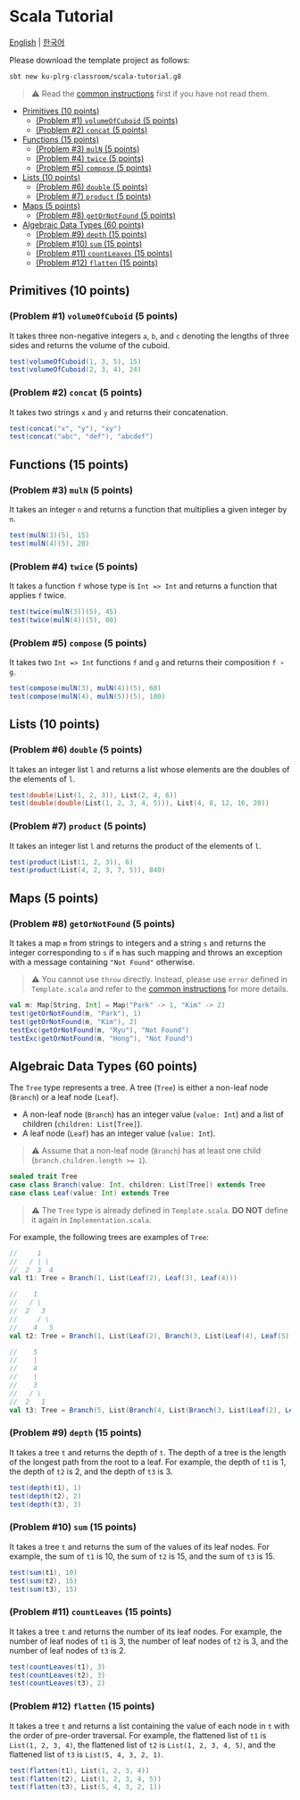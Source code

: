 # Scala Tutorial

[English](./README.md) | [한국어](./README.ko.md)

Please download the template project as follows:
```bash
sbt new ku-plrg-classroom/scala-tutorial.g8
```

> :warning: Read the [common instructions](https://github.com/ku-plrg-classroom/docs/blob/main/README.md) first if you have not read them.

- [Primitives (10 points)](#primitives-10-points)
  - [(Problem #1) `volumeOfCuboid` (5 points)](#problem-1-volumeofcuboid-5-points)
  - [(Problem #2) `concat` (5 points)](#problem-2-concat-5-points)
- [Functions (15 points)](#functions-15-points)
  - [(Problem #3) `mulN` (5 points)](#problem-3-muln-5-points)
  - [(Problem #4) `twice` (5 points)](#problem-4-twice-5-points)
  - [(Problem #5) `compose` (5 points)](#problem-5-compose-5-points)
- [Lists (10 points)](#lists-10-points)
  - [(Problem #6) `double` (5 points)](#problem-6-double-5-points)
  - [(Problem #7) `product` (5 points)](#problem-7-product-5-points)
- [Maps (5 points)](#maps-5-points)
  - [(Problem #8) `getOrNotFound` (5 points)](#problem-8-getornotfound-5-points)
- [Algebraic Data Types (60 points)](#algebraic-data-types-60-points)
  - [(Problem #9) `depth` (15 points)](#problem-9-depth-15-points)
  - [(Problem #10) `sum` (15 points)](#problem-10-sum-15-points)
  - [(Problem #11) `countLeaves` (15 points)](#problem-11-countleaves-15-points)
  - [(Problem #12) `flatten` (15 points)](#problem-12-flatten-15-points)

## Primitives (10 points)

### (Problem #1) `volumeOfCuboid` (5 points)

It takes three non-negative integers `a`, `b`, and `c` denoting the lengths of
three sides and returns the volume of the cuboid.
```scala
test(volumeOfCuboid(1, 3, 5), 15)
test(volumeOfCuboid(2, 3, 4), 24)
```

### (Problem #2) `concat` (5 points)

It takes two strings `x` and `y` and returns their concatenation.
```scala
test(concat("x", "y"), "xy")
test(concat("abc", "def"), "abcdef")
```

## Functions (15 points)

### (Problem #3) `mulN` (5 points)

It takes an integer `n` and returns a function that multiplies a given integer
by `n`.
```scala
test(mulN(3)(5), 15)
test(mulN(4)(5), 20)
```

### (Problem #4) `twice` (5 points)

It takes a function `f` whose type is `Int => Int` and returns a function that
applies `f` twice.
```scala
test(twice(mulN(3))(5), 45)
test(twice(mulN(4))(5), 80)
```

### (Problem #5) `compose` (5 points)

It takes two `Int => Int` functions `f` and `g` and returns their composition `f
∘ g`.
```scala
test(compose(mulN(3), mulN(4))(5), 60)
test(compose(mulN(4), mulN(5))(5), 100)
```

## Lists (10 points)

### (Problem #6) `double` (5 points)

It takes an integer list `l` and returns a list whose elements are the doubles
of the elements of `l`.
```scala
test(double(List(1, 2, 3)), List(2, 4, 6))
test(double(double(List(1, 2, 3, 4, 5))), List(4, 8, 12, 16, 20))
```

### (Problem #7) `product` (5 points)

It takes an integer list `l` and returns the product of the elements of `l`.
```scala
test(product(List(1, 2, 3)), 6)
test(product(List(4, 2, 3, 7, 5)), 840)
```

## Maps (5 points)

### (Problem #8) `getOrNotFound` (5 points)

It takes a map `m` from strings to integers and a string `s` and returns the
integer corresponding to `s` if `m` has such mapping and throws an exception
with a message containing `"Not Found"` otherwise.

> :warning: You cannot use `throw` directly. Instead, please use `error` defined in `Template.scala` and refer to the [common instructions](https://github.com/ku-plrg-classroom/docs/blob/main/README.md) for more details.

```scala
val m: Map[String, Int] = Map("Park" -> 1, "Kim" -> 2)
test(getOrNotFound(m, "Park"), 1)
test(getOrNotFound(m, "Kim"), 2)
testExc(getOrNotFound(m, "Ryu"), "Not Found")
testExc(getOrNotFound(m, "Hong"), "Not Found")
```

## Algebraic Data Types (60 points)

The `Tree` type represents a tree.
A tree (`Tree`) is either a non-leaf node (`Branch`) or a leaf node (`Leaf`).

- A non-leaf node (`Branch`) has an integer value (`value: Int`) and a list of
children (`children: List[Tree]`).
- A leaf node (`Leaf`) has an integer value (`value: Int`).

> :warning: Assume that a non-leaf node (`Branch`) has at least one child (`branch.children.length >= 1`).

```scala
sealed trait Tree
case class Branch(value: Int, children: List[Tree]) extends Tree
case class Leaf(value: Int) extends Tree
```

> :warning: The `Tree` type is already defined in `Template.scala`. **DO NOT** define it again in `Implementation.scala`.

For example, the following trees are examples of `Tree`:
```scala
//     1
//   / | \
//  2  3  4
val t1: Tree = Branch(1, List(Leaf(2), Leaf(3), Leaf(4)))

//    1
//   / \
//  2   3
//     / \
//    4   5
val t2: Tree = Branch(1, List(Leaf(2), Branch(3, List(Leaf(4), Leaf(5)))))

//    5
//    |
//    4
//    |
//    3
//   / \
//  2   1
val t3: Tree = Branch(5, List(Branch(4, List(Branch(3, List(Leaf(2), Leaf(1)))))))
```

### (Problem #9) `depth` (15 points)

It takes a tree `t` and returns the depth of `t`. The depth of a tree is the
length of the longest path from the root to a leaf. For example, the depth of
`t1` is 1, the depth of `t2` is 2, and the depth of `t3` is 3.
```scala
test(depth(t1), 1)
test(depth(t2), 2)
test(depth(t3), 3)
```

### (Problem #10) `sum` (15 points)

It takes a tree `t` and returns the sum of the values of its leaf nodes. For
example, the sum of `t1` is 10, the sum of `t2` is 15, and the sum of `t3` is 15.
```scala
test(sum(t1), 10)
test(sum(t2), 15)
test(sum(t3), 15)
```

### (Problem #11) `countLeaves` (15 points)

It takes a tree `t` and returns the number of its leaf nodes. For example, the
number of leaf nodes of `t1` is 3, the number of leaf nodes of `t2` is 3, and
the number of leaf nodes of `t3` is 2.
```scala
test(countLeaves(t1), 3)
test(countLeaves(t2), 3)
test(countLeaves(t3), 2)
```

### (Problem #12) `flatten` (15 points)

It takes a tree `t` and returns a list containing the value of each node in `t`
with the order of pre-order traversal. For example, the flattened list of `t1`
is `List(1, 2, 3, 4)`, the flattened list of `t2` is `List(1, 2, 3, 4, 5)`, and
the flattened list of `t3` is `List(5, 4, 3, 2, 1)`.
```scala
test(flatten(t1), List(1, 2, 3, 4))
test(flatten(t2), List(1, 2, 3, 4, 5))
test(flatten(t3), List(5, 4, 3, 2, 1))
```
